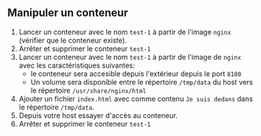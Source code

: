 ## Manipuler un conteneur

1. Lancer un conteneur avec le nom ```test-1``` à partir de l'image ```nginx``` (vérifier que le conteneur existe).
2. Arrêter et supprimer le conteneur ```test-1```
3. Lancer un conteneur avec le nom ```test-1``` à partir de l'image de ```nginx``` avec les caractéristiques suivantes:
     * le conteneur sera accesible depuis l'extérieur depuis le port ```8180```
     * Un volume sera disponible entre le répertoire ```/tmp/data``` du host vers le répertoire ```/usr/share/nginx/html```
4. Ajouter un fichier ```index.html``` avec comme contenu ```Je suis dedans``` dans le répertoire ```/tmp/data```.
5. Depuis votre host essayer d'accès au conteneur.
6. Arrêter et supprimer le conteneur ```test-1```
